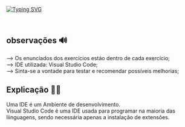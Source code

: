 [![Typing SVG](https://readme-typing-svg.herokuapp.com?size=40&color=000&center=true&vCenter=true&width=1000&lines=💻+JAVASCRIPT+💻;EXERCÍCIOS+PARA+PRATICAR)](https://git.io/typing-svg)

<br>

<h2> observações 🔊</h2>

--> Os enunciados dos exercícios estáo dentro de cada exercício;<br>
--> IDE utilizada: Visual Studio Code;<br>
--> Sinta-se a vontade para testar e recomendar possíveis melhorias;<br>

## Explicação 👨‍🏫

Uma IDE é um Ambiente de desenvolvimento. <br>
Visual Studio Code é uma IDE usada para programar na maioria das liinguagens, sendo necessária apenas a instalação de extensões.<br>


